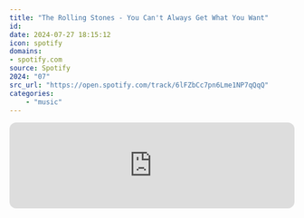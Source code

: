 ```yaml
---
title: "The Rolling Stones - You Can't Always Get What You Want"
id: 
date: 2024-07-27 18:15:12
icon: spotify
domains:
- spotify.com
source: Spotify
2024: "07"
src_url: "https://open.spotify.com/track/6lFZbCc7pn6Lme1NP7qQqQ"
categories:
    - "music"
---
```

<iframe style="border-radius: 12px" width="100%" height="152" title="Spotify Embed: You Can&apos;t Always Get What You Want" frameborder="0" allowfullscreen allow="autoplay; clipboard-write; encrypted-media; fullscreen; picture-in-picture" loading="lazy" src="https://open.spotify.com/embed/track/6lFZbCc7pn6Lme1NP7qQqQ?utm_source=oembed"></iframe>
